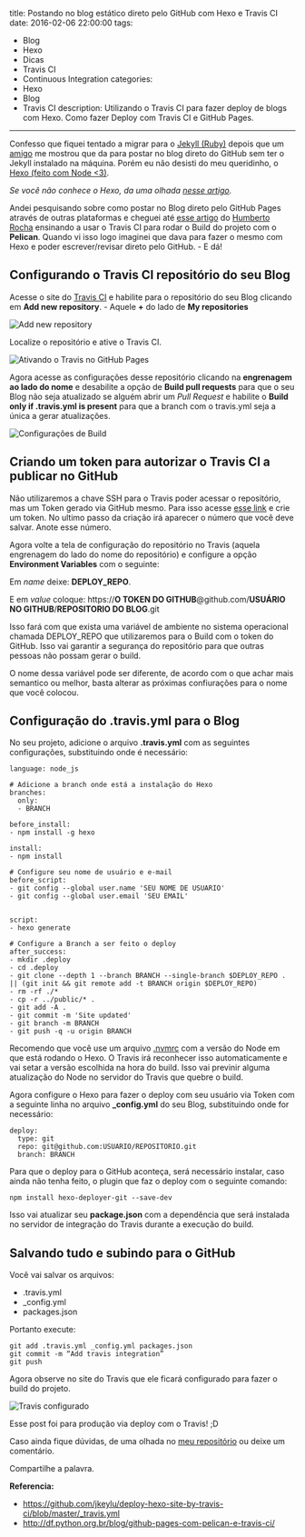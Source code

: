 title: Postando no blog estático direto pelo GitHub com Hexo e Travis CI
date: 2016-02-06 22:00:00
tags:
  - Blog
  - Hexo
  - Dicas
  - Travis CI
  - Continuous Integration
categories:
  - Hexo
  - Blog
  - Travis CI
description: Utilizando o Travis CI para fazer deploy de blogs com Hexo. Como fazer Deploy com Travis CI e GitHub Pages.
---
Confesso que fiquei tentado a migrar para o [Jekyll (Ruby)](https://jekyllrb.com/) depois que um [amigo](http://jotateles.com.br/) me mostrou que da para postar no blog direto do GitHub sem ter o Jekyll instalado na máquina. Porém eu não desisti do meu queridinho, o [Hexo (feito com Node <3)](http://hexo.io/).<!--more-->

*Se você não conhece o Hexo, da uma olhada [nesse artigo](http://woliveiras.com.br/posts/Migrando-de-Wordpress-para-Hexo/).*

Andei pesquisando sobre como postar no Blog direto pelo GitHub Pages através de outras plataformas e cheguei até [esse artigo](http://df.python.org.br/blog/github-pages-com-pelican-e-travis-ci/) do [Humberto Rocha](http://df.python.org.br/blog/autores/humberto-rocha/) ensinando a usar o Travis CI para rodar o Build do projeto com o **Pelican**. Quando vi isso logo imaginei que dava para fazer o mesmo com Hexo e poder escrever/revisar direto pelo GitHub. - E dá!

## Configurando o Travis CI repositório do seu Blog

Acesse o site do [Travis CI](https://travis-ci.org/) e habilite para o repositório do seu Blog clicando em **Add new repository**. - Aquele **+** do lado de **My repositories**

![Add new repository](http://s13.postimg.org/nbewg0mon/Add_new_repository.png)

Localize o repositório e ative o Travis CI.

![Ativando o Travis no GitHub Pages](http://s14.postimg.org/rkepps2ch/Ativando_o_Travis_CI_no_Git_Hub_Pages.png)

Agora acesse as configurações desse repositório clicando na **engrenagem ao lado do nome** e desabilite a opção de **Build pull requests** para que o seu Blog não seja atualizado se alguém abrir um *Pull Request* e habilite o **Build only if .travis.yml is present** para que a branch com o travis.yml seja a única a gerar atualizações.

![Configurações de Build](http://s29.postimg.org/osd8wkcdz/configuracoes_de_build.png)

## Criando um token para autorizar o Travis CI a publicar no GitHub

Não utilizaremos a chave SSH para o Travis poder acessar o repositório, mas um Token gerado via GitHub mesmo. Para isso acesse [esse link](https://github.com/settings/tokens) e crie um token. No ultimo passo da criação irá aparecer o número que você deve salvar. Anote esse número. 

Agora volte a tela de configuração do repositório no Travis (aquela engrenagem do lado do nome do repositório) e configure a opção **Environment Variables** com o seguinte:

Em *name* deixe: **DEPLOY_REPO**.

E em *value* coloque: https://**O TOKEN DO GITHUB**@github.com/**USUÁRIO NO GITHUB**/**REPOSITORIO DO BLOG**.git

Isso fará com que exista uma variável de ambiente no sistema operacional chamada DEPLOY_REPO que utilizaremos para o Build com o token do GitHub. Isso vai garantir a segurança do repositório para que outras pessoas não possam gerar o build.

O nome dessa variável pode ser diferente, de acordo com o que achar mais semantico ou melhor, basta alterar as próximas confiurações para o nome que você colocou.

## Configuração do .travis.yml para o Blog

No seu projeto, adicione o arquivo **.travis.yml** com as seguintes configurações, substituindo onde é necessário:

```
language: node_js

# Adicione a branch onde está a instalação do Hexo
branches:
  only:
  - BRANCH

before_install:
- npm install -g hexo

install:
- npm install

# Configure seu nome de usuário e e-mail
before_script:
- git config --global user.name 'SEU NOME DE USUARIO'
- git config --global user.email 'SEU EMAIL'


script:
- hexo generate

# Configure a Branch a ser feito o deploy
after_success:
- mkdir .deploy
- cd .deploy
- git clone --depth 1 --branch BRANCH --single-branch $DEPLOY_REPO . || (git init && git remote add -t BRANCH origin $DEPLOY_REPO)
- rm -rf ./*
- cp -r ../public/* .
- git add -A .
- git commit -m 'Site updated'
- git branch -m BRANCH
- git push -q -u origin BRANCH
```

Recomendo que você use um arquivo [.nvmrc](http://woliveiras.com.br/posts/utilizando-versoes-antigas-do-nodejs/) com a versão do Node em que está rodando o Hexo. O Travis irá reconhecer isso automaticamente e vai setar a versão escolhida na hora do build. Isso vai previnir alguma atualização do Node no servidor do Travis que quebre o build.

Agora configure o Hexo para fazer o deploy com seu usuário via Token com a seguinte linha no arquivo **_config.yml** do seu Blog, substituindo onde for necessário:

```
deploy:
  type: git
  repo: git@github.com:USUARIO/REPOSITORIO.git
  branch: BRANCH
```

Para que o deploy para o GitHub aconteça, será necessário instalar, caso ainda não tenha feito, o plugin que faz o deploy com o seguinte comando:

```
npm install hexo-deployer-git --save-dev
```

Isso vai atualizar seu **package.json** com a dependência que será instalada no servidor de integração do Travis durante a execução do build.

## Salvando tudo e subindo para o GitHub

Você vai salvar os arquivos:

* .travis.yml
* _config.yml
* packages.json

Portanto execute:

```
git add .travis.yml _config.yml packages.json
git commit -m “Add travis integration”
git push
```

Agora observe no site do Travis que ele ficará configurado para fazer o build do projeto.

![Travis configurado](http://s7.postimg.org/exqnlxcgr/travis_configurado.png)

Esse post foi para produção via deploy com o Travis! ;D

Caso ainda fique dúvidas, de uma olhada no [meu repositório](https://github.com/woliveiras/woliveiras.github.io/tree/development) ou deixe um comentário. 

Compartilhe a palavra.

**Referencia:**

* https://github.com/jkeylu/deploy-hexo-site-by-travis-ci/blob/master/_travis.yml
* http://df.python.org.br/blog/github-pages-com-pelican-e-travis-ci/
